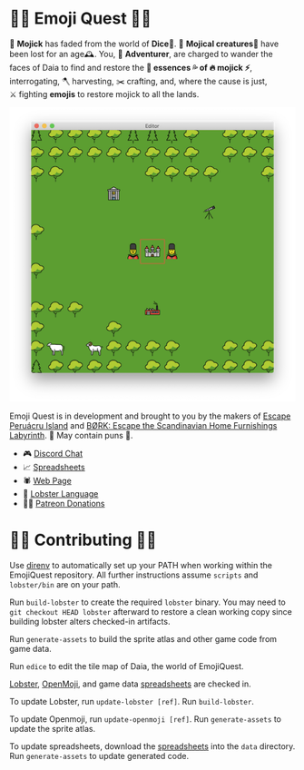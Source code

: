
# 🧙‍♀️ Emoji Quest 🧝‍♂️

🌈&nbsp;**Mojick** has faded from the world of **Dice**🎲.
🐉&nbsp;**Mojical creatures**🦄 have been lost for an age🕰.
You, 😬&nbsp;**Adventurer**, are charged to wander the faces of Daia to find
and restore the **💨&nbsp;essences&nbsp;💦 of 🔥&nbsp;mojick&nbsp;⚡️**,
interrogating, 🪓&nbsp;harvesting, ✂️&nbsp;crafting, and, where the cause is
just, ⚔️&nbsp;fighting **emojis** to restore mojick to all the lands.

![Editor Preview](editor.png)

Emoji Quest is in development and brought to you by the makers of [Escape
Peruácru Island][peruacru] and [BØRK: Escape the Scandinavian Home Furnishings
Labyrinth][bork]. 🚧&nbsp;May contain puns&nbsp;🚧.

* 🎮 [Discord Chat][discord]
* 📈 [Spreadsheets][spreadsheets]
* 🕷 [Web Page][web]
* 🦞 [Lobster Language][lobster]
* 🧛‍♂️ [Patreon Donations][patreon]

# 👷‍♀️ Contributing 👷‍♂️

Use [direnv](https://direnv.net/) to automatically set up your PATH when
working within the EmojiQuest repository.
All further instructions assume `scripts` and `lobster/bin` are on your path.

Run `build-lobster` to create the required `lobster` binary.
You may need to `git checkout HEAD lobster` afterward to restore a clean
working copy since building lobster alters checked-in artifacts.

Run `generate-assets` to build the sprite atlas and other game code from game
data.

Run `edice` to edit the tile map of Daia, the world of EmojiQuest.

[Lobster][lobster], [OpenMoji][openmoji], and game data [spreadsheets] are
checked in.

To update Lobster, run `update-lobster [ref]`.
Run `build-lobster`.

To update Openmoji, run `update-openmoji [ref]`.
Run `generate-assets` to update the sprite atlas.

To update spreadsheets, download the [spreadsheets] into the `data` directory.
Run `generate-assets` to update generated code.

  [peruacru]: https://peruacru.then.land
  [bork]: http://børk.com
  [discord]: https://discordapp.com/channels/692076552514699426/692076553017884723
  [spreadsheets]: https://docs.google.com/spreadsheets/d/1U8JJM-g7Br0ePrjH7kg7tJ3N2eb0Mab2y5GDiJo1Tx8/edit#gid=97282066
  [web]: https://github.com/borkshop/emojiquest.app
  [lobster]: http://strlen.com/lobster/
  [patreon]: https://www.patreon.com/kriskowal
  [openmoji]: https://openmoji.org
